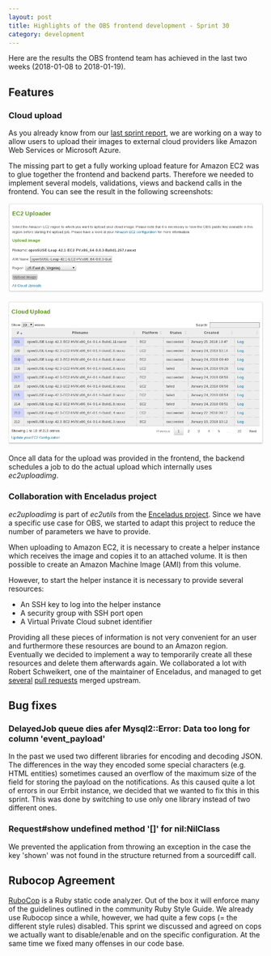 ```yaml
---
layout: post
title: Highlights of the OBS frontend development - Sprint 30
category: development
---
```

Here are the results the OBS frontend team has achieved in the last two weeks (2018-01-08 to 2018-01-19).

## Features

### Cloud upload
As you already know from our [last sprint report](http://openbuildservice.org/2017/12/22/sprint-report-14/), we are working on a way to allow users to upload their images to external cloud providers like Amazon Web Services or Microsoft Azure.

The missing part to get a fully working upload feature for Amazon EC2 was to glue together the frontend and backend parts.
Therefore we needed to implement several models, validations, views and backend calls in the frontend.
You can see the result in the following screenshots:

![Cloud upload new page](/images/posts/sprint_30_cloud_new.png)

![Cloud upload index page](/images/posts/sprint_30_cloud_index.png)

Once all data for the upload was provided in the frontend, the backend schedules a job to do the actual upload which internally uses _ec2uploadimg_.

### Collaboration with Enceladus project
_ec2uploadimg_ is part of _ec2utils_ from the [Enceladus project](https://github.com/SUSE/Enceladus).
Since we have a specific use case for OBS, we started to adapt this project to reduce the number of parameters we have to provide.

When uploading to Amazon EC2, it is necessary to create a helper instance which receives the image and copies it to an attached volume.
It is then possible to create an Amazon Machine Image (AMI) from this volume.

However, to start the helper instance it is necessary to provide several resources:

* An SSH key to log into the helper instance
* A security group with SSH port open
* A Virtual Private Cloud subnet identifier

Providing all these pieces of information is not very convenient for an user and furthermore these resources are bound to an Amazon region.
Eventually we decided to implement a way to temporarily create all these resources and delete them afterwards again.
We collaborated a lot with Robert Schweikert, one of the maintainer of Enceladus, and managed to get [several](https://github.com/SUSE/Enceladus/pull/188) [pull requests](https://github.com/SUSE/Enceladus/pull/181) merged upstream.

## Bug fixes

### DelayedJob queue dies afer Mysql2::Error: Data too long for column 'event_payload'
In the past we used two different libraries for encoding and decoding JSON.
The differences in the way they encoded some special characters (e.g. HTML entities) sometimes caused an overflow of the maximum size of the field for storing the payload on the notifications.
As this caused quite a lot of errors in our Errbit instance, we decided that we wanted to fix this in this sprint.
This was done by switching to use only one library instead of two different ones.

### Request#show undefined method '[]' for nil:NilClass
We prevented the application from throwing an exception in the case the key 'shown' was not found in the structure returned from a sourcediff call.

## Rubocop Agreement
[RuboCop](http://rubocop.readthedocs.io/en/latest/) is a Ruby static code analyzer.
Out of the box it will enforce many of the guidelines outlined in the community Ruby Style Guide.
We already use Rubocop since a while, however, we had quite a few cops (= the different style rules) disabled.
This sprint we discussed and agreed on cops we actually want to disable/enable and on the specific configuration.
At the same time we fixed many offenses in our code base.
